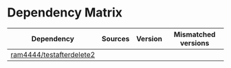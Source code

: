 # Dependency Matrix

Dependency | Sources | Version | Mismatched versions
---------- | ------- | ------- | -------------------
[ram4444/testafterdelete2](https://github.com/ram4444/testafterdelete2.git) |  | []() | 
